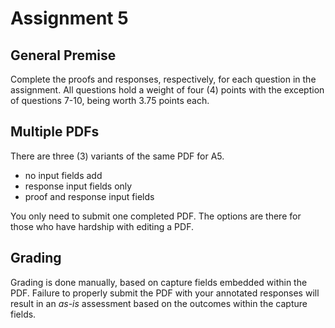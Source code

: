 # Assignment 5

## General Premise

Complete the proofs and responses, respectively, for each question in the assignment. 
All questions hold a weight of four (4) points with the exception of questions 7-10, being worth 3.75 points each.

## Multiple PDFs

There are three (3) variants of the same PDF for A5.

- no input fields add
- response input fields only
- proof and response input fields

You only need to submit one completed PDF. The options are there for those who have hardship with editing a PDF.

## Grading

Grading is done manually, based on capture fields embedded within the PDF. Failure to properly submit the PDF with your annotated responses will result in an *_as-is_* assessment based on the outcomes within the capture fields.
